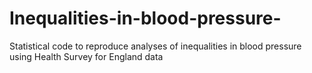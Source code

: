 # Inequalities-in-blood-pressure-
Statistical code to reproduce analyses of inequalities in blood pressure using Health Survey for England data
